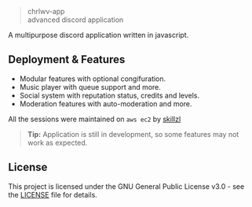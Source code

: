 
> chrlwv-app<br/> advanced discord application 

A multipurpose discord application written in javascript.

## Deployment & Features

- Modular features with optional congifuration.
- Music player with queue support and more.
- Social system with reputation status, credits and levels.
- Moderation features with auto-moderation and more.

All the sessions were maintained on  `aws ec2`  by  [skillzl](https://github.com/skillzl)

> **Tip:** Application is still in development, so some features may not work as expected.


## License
This project is licensed under the GNU General Public License v3.0 - see the [LICENSE](https://github.com/skillzl/chrlwv-app/blob/main/LICENSE) file for details.
